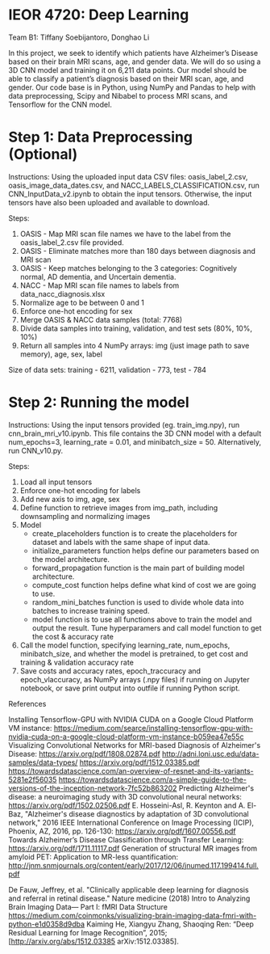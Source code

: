 # IEOR 4720: Deep Learning
Team B1: Tiffany Soebijantoro, Donghao Li

In this project, we seek to identify which patients have Alzheimer’s Disease based on their brain MRI scans, age, and gender data. We will do so using a 3D CNN model and training it on 6,211 data points. Our model should be able to classify a patient’s diagnosis based on their MRI scan, age, and gender. Our code base is in Python, using NumPy and Pandas to help with data preprocessing, Scipy and Nibabel to process MRI scans, and Tensorflow for the CNN model.


# Step 1: Data Preprocessing (Optional)
Instructions:
Using the uploaded input data CSV files: oasis_label_2.csv, oasis_image_data_dates.csv, and NACC_LABELS_CLASSIFICATION.csv, run CNN_InputData_v2.ipynb to obtain the input tensors. Otherwise, the input tensors have also been uploaded and available to download.

Steps:
1. OASIS - Map MRI scan file names we have to the label from the oasis_label_2.csv file provided.
2. OASIS - Eliminate matches more than 180 days between diagnosis and MRI scan
3. OASIS - Keep matches belonging to the 3 categories: Cognitively normal, AD dementia, and Uncertain dementia.
4. NACC - Map MRI scan file names to labels from data_nacc_diagnosis.xlsx
5. Normalize age to be between 0 and 1
6. Enforce one-hot encoding for sex
7. Merge OASIS & NACC data samples (total: 7768)
8. Divide data samples into training, validation, and test sets (80%, 10%, 10%)
9. Return all samples into 4 NumPy arrays: img (just image path to save memory), age, sex, label

Size of data sets: training - 6211, validation - 773, test - 784

# Step 2: Running the model
Instructions:
Using the input tensors provided (eg. train_img.npy), run cnn_brain_mri_v10.ipynb. This file contains the 3D CNN model with a default num_epochs=3, learning_rate = 0.01, and minibatch_size = 50. Alternatively, run CNN_v10.py.

Steps:
1. Load all input tensors
2. Enforce one-hot encoding for labels
3. Add new axis to img, age, sex
4. Define function to retrieve images from img_path, including downsampling and normalizing images
5. Model
    *  create_placeholders function is to create the placeholders for dataset and labels with the same shape of input data.
    *  initialize_parameters function helps define our parameters based on the model architecture.
    *  forward_propagation function is the main part of building model architecture.
    *  compute_cost function helps define what kind of cost we are going to use.
    *  random_mini_batches function is used to divide whole data into batches to increase training speed.
    *  model function is to use all functions above to train the model and output the result. Tune hyperparamers and call model function to get the cost & accuracy rate 
6. Call the model function, specifying learning_rate, num_epochs, minibatch_size, and whether the model is pretrained, to get cost and training & validation accuracy rate
7. Save costs and accuracy rates, epoch_traccuracy and epoch_vlaccuracy, as NumPy arrays (.npy files) if running on Jupyter notebook, or save print output into outfile if running Python script.








References

Installing Tensorflow-GPU with NVIDIA CUDA on a Google Cloud Platform VM instance:
https://medium.com/searce/installing-tensorflow-gpu-with-nvidia-cuda-on-a-google-cloud-platform-vm-instance-b059ea47e55c
Visualizing Convolutional Networks for MRI-based Diagnosis of Alzheimer's Disease: https://arxiv.org/pdf/1808.02874.pdf
http://adni.loni.usc.edu/data-samples/data-types/
https://arxiv.org/pdf/1512.03385.pdf
https://towardsdatascience.com/an-overview-of-resnet-and-its-variants-5281e2f56035
https://towardsdatascience.com/a-simple-guide-to-the-versions-of-the-inception-network-7fc52b863202
Predicting Alzheimer's disease: a neuroimaging study with 3D convolutional neural networks: https://arxiv.org/pdf/1502.02506.pdf
E. Hosseini-Asl, R. Keynton and A. El-Baz, "Alzheimer's disease diagnostics by adaptation of 3D convolutional network," 2016 IEEE International Conference on Image Processing (ICIP), Phoenix, AZ, 2016, pp. 126-130: https://arxiv.org/pdf/1607.00556.pdf
Towards Alzheimer’s Disease Classification through Transfer Learning: https://arxiv.org/pdf/1711.11117.pdf
Generation of structural MR images from amyloid PET: Application to MR-less quantification: http://jnm.snmjournals.org/content/early/2017/12/06/jnumed.117.199414.full.pdf



De Fauw, Jeffrey, et al. "Clinically applicable deep learning for diagnosis and referral in retinal disease." Nature medicine (2018)
Intro to Analyzing Brain Imaging Data— Part I: fMRI Data Structure
https://medium.com/coinmonks/visualizing-brain-imaging-data-fmri-with-python-e1d0358d9dba
Kaiming He, Xiangyu Zhang, Shaoqing Ren: “Deep Residual Learning for Image Recognition”, 2015; [http://arxiv.org/abs/1512.03385 arXiv:1512.03385].

